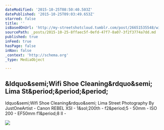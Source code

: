 ```yaml
---
dateModified: '2015-10-25T08:50:40.503Z'
datePublished: '2015-10-25T09:03:49.653Z'
starred: false
title: ''
isBasedOnUrl: 'http://my-streetshotcloud.tumblr.com/post/26651535548/wifi-shoe-cleaning-lima-street-photography-by'
sourcePath: _posts/2015-10-25-8ffaec5f-0efd-47f7-8a07-3f2f3774a7dd.md
published: true
inFeed: true
hasPage: false
inNav: false
_context: 'http://schema.org'
_type: MediaObject

---
```

<article style=""><h1>&amp;ldquo&amp;semi;Wifi Shoe Cleaning&amp;rdquo&amp;semi; Lima St&amp;period;&amp;period;&amp;period;</h1><p>ldquo&amp;semi;Wifi Shoe Cleaning&amp;rdquo&amp;semi; Lima Street Photography By JustOneArtist - Canon REBEL XSI - 1&amp;sol;200th - f2&amp;period;5 - 50mm - ISO 200 - EF50mm f1&amp;period;8 II -</p><img src="http://40.media.tumblr.com/tumblr_m6rc9jtuTj1rzlmeco1_500.jpg" /></article>